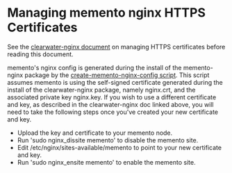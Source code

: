 # Managing memento nginx HTTPS Certificates

See the [clearwater-nginx document](https://github.com/Metaswitch/clearwater-nginx/blob/master/docs/HTTPSCertificates.md) on managing HTTPS certificates before reading this document.

memento's nginx config is generated during the install of the memento-nginx package by the [create-memento-nginx-config script](https://github.com/Metaswitch/memento/blob/master/memento-nginx.root/usr/share/clearwater/infrastructure/scripts/create-memento-nginx-config). This script assumes memento is using the self-signed certificate generated during the install of the clearwater-nginx package, namely nginx.crt, and the associated private key nginx.key. If you wish to use a different certificate and key, as described in the clearwater-nginx doc linked above, you will need to take the following steps once you've created your new certificate and key.

* Upload the key and certificate to your memento node.
* Run 'sudo nginx_dissite memento' to disable the memento site.
* Edit /etc/nginx/sites-available/memento to point to your new certificate and key.
* Run 'sudo nginx_ensite memento' to enable the memento site.
